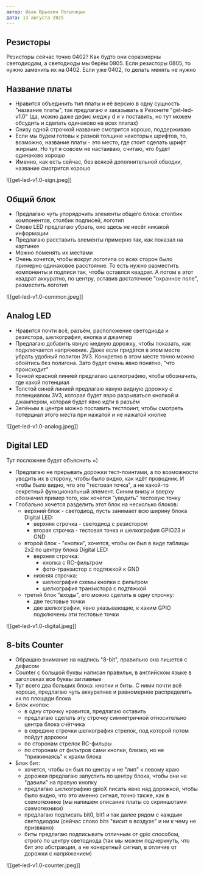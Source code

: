 ```yaml
---
автор: Иван Юрьевич Потылицын
дата: 13 августа 2025
---
```

## Резисторы

Резисторы сейчас точно 0402? Как будто они соразмерны светодиодам, а светодиоды мы берём 0805. Если резисторы 0805, то нужно заменить их на 0402. Если уже 0402, то делать менять не нужно

## Название платы

- Нравится объединить тип платы и её версию в одну сущность "название платы", так предлагаю и заказывать в Резоните "get-led-v1.0" (да, можно даже дефис меджу d и v поставить, но тут можем обсудить и сделать одинаково на всех платах)
- Снизу одной строчкой название смотрится хорошо, поддерживаю
- Если мы будем готовы к разной толщине некоторых шрифтов, то, возможно, название платы - это место, где стоит сделать шрифт жирным. Но тут я совсем не настаиваю, считаю, что будет одинаково хорошо
- Именно, как есть сейчас, без всякой дополнительной обводки, название смотрится хорошо

![[get-led-v1.0-sign.jpeg]]

## Общий блок

- Предлагаю чуть упорядочить элементы общего блока: столбик компонентов, столбик подписей, логотип
- Слово LED предлагаю убрать, оно здесь не несёт никакой информации
- Предлагаю расставить элементы примерно так, как показал на картинке
- Можно поменять их местами
- Очень хочется, чтобы вокруг логотипа со всех сторон было примерно одинаковое расстояние. То есть нужно разместить компоненты и подписи так, чтобы оставлся квадрат. А потом в этот квадрат аккуратно, по центру, оставив достаточное "охранное поле", разместить логотип

![[get-led-v1.0-common.jpeg]]

## Analog LED

- Нравится почти всё, разъём, расположение светодиода и резистора, шелкография, кнопка и джампер
- Предлагаю добавить явную медную дорожку, чтобы показать, как подключается напряжение. Даже если придётся в этом месте убрать удобный полигон 3V3. Конкретно в этом месте точно можно обойтись без полигона. Зато будет очень явно понятно, "что происходит"
- Тонкой красной линией предлагаю шелкографию, чтобы обозначить, где какой потенциал
- Толстой синей линией предлагаю явную видную дорожку с потенциалом 3V3, которая будет явро разрываться кнопкой и джампером, которая будет явно идти в разъём
- Зелёным в центре можно поставить тестпоинт, чтобы смотреть потерциал этого места при нажатой и не нажатой кнопке

![[get-led-v1.0-analog.jpeg]]

## Digital LED

Тут посложнее будет объяснить =)

- Предлагаю не прерывать дорожки тест-поинтами, а по возможности уводить их в сторону, чтобы было видно, как идёт проводник. И чтобы было видно, что это "тестовая точка", а не какой-то секретный функциональный элемент. Синим внизу и вверху обозначил пример того, как хочется "уводить" тестовую точку
- Глобально хочется разделить этот блок на несколько блоков:
	- верхний блок - светодиод, пусть занимает всю ширину блока Digital LED:
		- верхняя строчка - светодиод с резистором
		- вторая строчка - тестовая точка и шелкография GPIO23 и GND
	- второй блок - "кнопки", хочется, чтобы он был в виде таблицы 2х2 по центру блока Digital LED:
		- верхняя строчка:
			- кнопка с RC-фильтром
			- фото-транзистор c подтяжкой к GND
		- нижняя строчка:
			- шелкография схемы кнопки с фильтром
			- шелкография транзистора с подтяжкой
	- третий блок "входы", его можно сделать в одну строчку:
		- две тестовые точки
		- две шелкографии, явно указывающие, к каким GPIO подключены эти тестовые точки


![[get-led-v1.0-digital.jpeg]]

## 8-bits Counter

- Обращаю внимание на надпись "8-bit", правильно она пишется с дефисом
- Counter с большой буквы написан правильн, в английском языке в заголовках все буквы заглавные
- Тут всего два больших блока: кнопки и биты. С ними почти всё хорошо, предлагаю чуть аккуратнее и равномернее распределить их по площади блока
- Блок кнопок:
	- в одну строчку нравится, предлагаю оставить
	- предлагаю сделать эту строчку симметричной относительно центра блока счётчика
	- в середине строчки шелкография стрелок, под которой потом пойдут дорожки
	- по сторонам стрелок RC-фильры
	- по сторонам от фильтров сами кнопки, близко, но не "прижимаясь" к краям блока
- Блок бит:
	- хочется, чтобы он был по центру и не "лип" к левому краю
	- дорожки предлагаю запустить по центру блока, чтобы они не "давили" на правую кнопку
	- предлагаю шелкографию gpioX писать явно над дорожкой, чтобы было видно, что это именно сигнал, точно также, как в схемотехнике (мы напишем описание платы со скриншотами схемотехники)
	- предлагаю подписать bit0, bit1 и так далее рядом с каждым светодиодом (сейчас слово bits "висит в воздухе" и ни к чему не призвяано)
	- биты предлагаю подписывать отличным от gpio способом, строго по центру светодиода (так мы можем подчеркнуть, что бит это абстракция, а не конкретный сигнал, в отличие от дорожки с напряжением)


![[get-led-v1.0-counter.jpeg]]